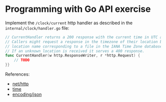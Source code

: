 # Programming with Go API exercise

Implement the `/clock/current` http handler as described in the `internal/clock/handler.go` file:

```go
// CurrentHandler returns a 200 response with the current time in UTC as a Time JSON representation.
// Callers might request a response in the timezone of their location by setting the header WS-Location to a
// location name corresponding to a file in the IANA Time Zone database, such as "America/New_York".
// If an unknown location is received it serves a 400 response.
func CurrentHandler(w http.ResponseWriter, r *http.Request) {
	// TODO
}}
```

References:

* [net/http](https://golang.org/pkg/net/http/)
* [time](https://golang.org/pkg/time/)
* [encoding/json](https://golang.org/pkg/encoding/json/)